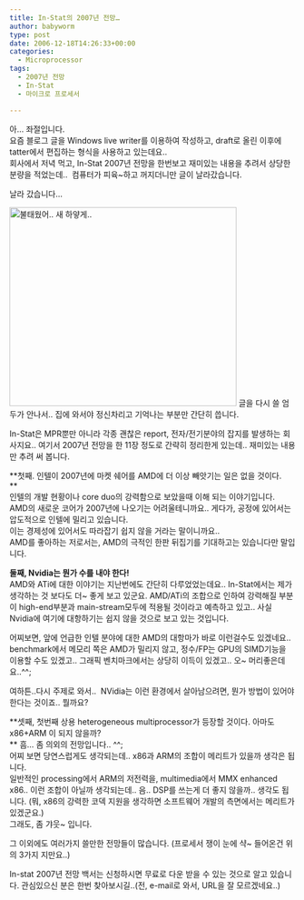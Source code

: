 ```yaml
---
title: In-Stat의 2007년 전망…
author: babyworm
type: post
date: 2006-12-18T14:26:33+00:00
categories:
  - Microprocessor
tags:
  - 2007년 전망
  - In-Stat
  - 마이크로 프로세서

---
```

아&#8230; 좌절입니다.  
요즘 블로그 글을 Windows live writer를 이용하여 작성하고, draft로 올린 이후에 tatter에서 편집하는 형식을 사용하고 있는데요..  
회사에서 저녁 먹고, In-Stat 2007년 전망을 한번보고 재미있는 내용을 추려서 상당한 분량을 적었는데..&nbsp; 컴퓨터가 피육~하고 꺼지더니만 글이 날라갔습니다.&nbsp; 

날라 갔습니다&#8230;

<img loading="lazy" decoding="async" src="https://i0.wp.com/babyworm.net/wordpress/wp-content/uploads/1/cfile5.uf.1378E44D4D6A7ACD2B12F5.jpg?resize=400%2C350" class="aligncenter" width="400" height="350" alt="불태웠어.. 새 하얗게.." data-recalc-dims="1" />  
글을 다시 쓸 엄두가 안나서.. 집에 와서야 정신차리고 기억나는 부분만 간단히 씁니다. 

In-Stat은 MPR뿐만 아니라 각종 괜찮은 report, 전자/전기분야의 잡지를 발생하는 회사지요.. 여기서 2007년 전망을 한 11장 정도로 간략히 정리한게 있는데.. 재미있는 내용만 추려 써 봅니다. 

**첫째. 인텔이 2007년에 마켓 쉐어를 AMD에 더 이상 빼앗기는 일은 없을 것이다.  
**  
인텔의 개발 현황이나 core duo의 강력함으로 보았을때 이해 되는 이야기입니다. AMD의 새로운 코어가 2007년에 나오기는 어려울테니까요.. 게다가, 공정에 있어서는 압도적으로 인텔에 밀리고 있습니다.  
이는 경제성에 있어서도 따라잡기 쉽지 않을 거라는 말이니까요..  
AMD를 좋아하는 저로서는, AMD의 극적인 한판 뒤집기를 기대하고는 있습니다만 말입니다. 

**둘째, Nvidia는 뭔가 수를 내야 한다!**  
AMD와 ATi에 대한 이야기는 지난번에도 간단히 다루었었는데요.. In-Stat에서는 제가 생각하는 것 보다도 더~ 좋게 보고 있군요. AMD/ATi의 조합으로 인하여 강력해질 부분이 high-end부분과 main-stream모두에 적용될 것이라고 예측하고 있고.. 사실 Nvidia에 여기에 대항하기는 쉽지 않을 것으로 보고 있는 것입니다. 

어찌보면, 앞에 언급한 인텔 분야에 대한 AMD의 대항마가 바로 이런걸수도 있겠네요..  
benchmark에서 메모리 쪽은 AMD가 밀리지 않고, 정수/FP는 GPU의 SIMD기능을 이용할 수도 있겠고.. 그래픽 벤치마크에서는 상당히 이득이 있겠고.. 오~ 머리좋은데요..^^;

여하튼..다시 주제로 와서.. &nbsp;NVidia는 이런 환경에서 살아남으려면, 뭔가 방법이 있어야 한다는 것이죠.. 뭘까요?

**셋째, 첫번째 상용 heterogeneous multiprocessor가 등장할 것이다. 아마도 x86+ARM 이 되지 않을까?  
** 흠&#8230; 좀 의외의 전망입니다.. ^^;  
어찌 보면 당연스럽게도 생각되는데.. x86과 ARM의 조합이 메리트가 있을까 생각은 됩니다.  
일반적인 processing에서 ARM의 저전력을, multimedia에서 MMX enhanced x86.. 이런 조합이 아닐까 생각되는데.. 음.. DSP를 쓰는게 더 좋지 않을까.. 생각도 됩니다. (뭐, x86의 강력한 코덱 지원을 생각하면 소프트웨어 개발의 측면에서는 메리트가 있겠군요.)  
그래도, 좀 갸웃~ 입니다. 

그 이외에도 여러가지 쓸만한 전망들이 많습니다. (프로세서 쟁이 눈에 샥~ 들어온건 위의 3가지 지만요..)

In-stat 2007년 전망 백서는 신청하시면 무료로 다운 받을 수 있는 것으로 알고 있습니다. 관심있으신 분은 한번 찾아보시길..(전, e-mail로 와서, URL을 잘 모르겠네요..)
